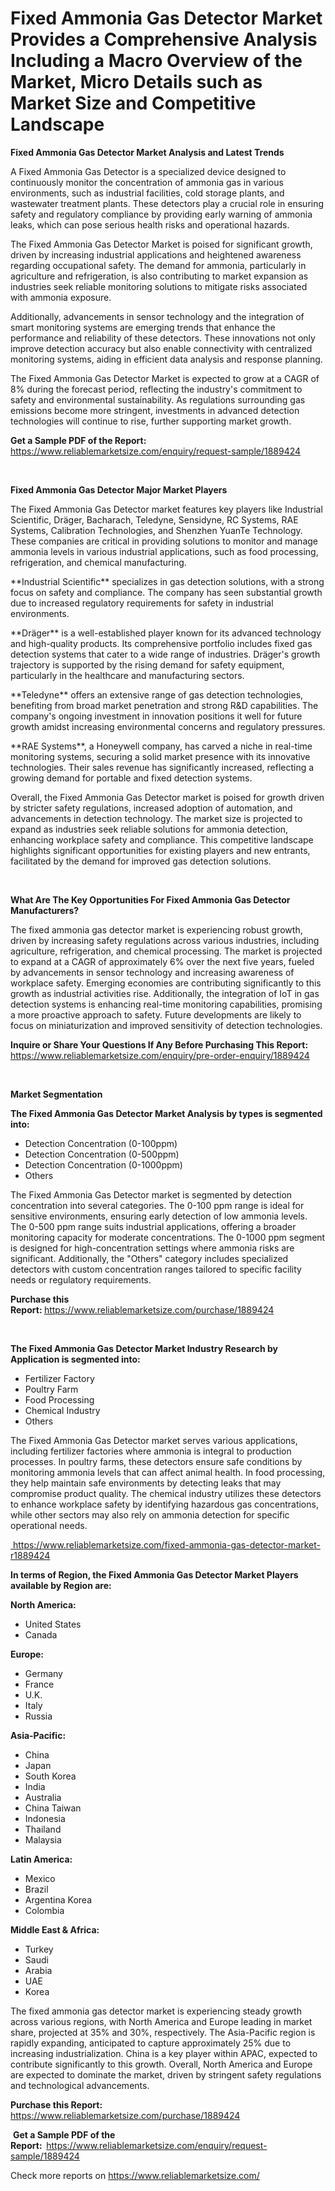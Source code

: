 <p><h1>Fixed Ammonia Gas Detector Market Provides a Comprehensive Analysis Including a Macro Overview of the Market, Micro Details such as Market Size and Competitive Landscape</h1></p><p><strong>Fixed Ammonia Gas Detector Market Analysis and Latest Trends</strong></p>
<p><p>A Fixed Ammonia Gas Detector is a specialized device designed to continuously monitor the concentration of ammonia gas in various environments, such as industrial facilities, cold storage plants, and wastewater treatment plants. These detectors play a crucial role in ensuring safety and regulatory compliance by providing early warning of ammonia leaks, which can pose serious health risks and operational hazards.</p><p>The Fixed Ammonia Gas Detector Market is poised for significant growth, driven by increasing industrial applications and heightened awareness regarding occupational safety. The demand for ammonia, particularly in agriculture and refrigeration, is also contributing to market expansion as industries seek reliable monitoring solutions to mitigate risks associated with ammonia exposure.</p><p>Additionally, advancements in sensor technology and the integration of smart monitoring systems are emerging trends that enhance the performance and reliability of these detectors. These innovations not only improve detection accuracy but also enable connectivity with centralized monitoring systems, aiding in efficient data analysis and response planning.</p><p>The Fixed Ammonia Gas Detector Market is expected to grow at a CAGR of 8% during the forecast period, reflecting the industry's commitment to safety and environmental sustainability. As regulations surrounding gas emissions become more stringent, investments in advanced detection technologies will continue to rise, further supporting market growth.</p></p>
<p><strong>Get a Sample PDF of the Report:&nbsp;</strong> <a href="https://www.reliablemarketsize.com/enquiry/request-sample/1889424?utm_campaign=3324&utm_medium=2&utm_source=Github&utm_content=ia&utm_term=28032025&utm_id=fixed-ammonia-gas-detector">https://www.reliablemarketsize.com/enquiry/request-sample/1889424</a></p>
<p>&nbsp;</p>
<p><strong>Fixed Ammonia Gas Detector Major Market Players</strong></p>
<p><p>The Fixed Ammonia Gas Detector market features key players like Industrial Scientific, Dräger, Bacharach, Teledyne, Sensidyne, RC Systems, RAE Systems, Calibration Technologies, and Shenzhen YuanTe Technology. These companies are critical in providing solutions to monitor and manage ammonia levels in various industrial applications, such as food processing, refrigeration, and chemical manufacturing.</p><p>**Industrial Scientific** specializes in gas detection solutions, with a strong focus on safety and compliance. The company has seen substantial growth due to increased regulatory requirements for safety in industrial environments. </p><p>**Dräger** is a well-established player known for its advanced technology and high-quality products. Its comprehensive portfolio includes fixed gas detection systems that cater to a wide range of industries. Dräger's growth trajectory is supported by the rising demand for safety equipment, particularly in the healthcare and manufacturing sectors.</p><p>**Teledyne** offers an extensive range of gas detection technologies, benefiting from broad market penetration and strong R&D capabilities. The company's ongoing investment in innovation positions it well for future growth amidst increasing environmental concerns and regulatory pressures.</p><p>**RAE Systems**, a Honeywell company, has carved a niche in real-time monitoring systems, securing a solid market presence with its innovative technologies. Their sales revenue has significantly increased, reflecting a growing demand for portable and fixed detection systems.</p><p>Overall, the Fixed Ammonia Gas Detector market is poised for growth driven by stricter safety regulations, increased adoption of automation, and advancements in detection technology. The market size is projected to expand as industries seek reliable solutions for ammonia detection, enhancing workplace safety and compliance. This competitive landscape highlights significant opportunities for existing players and new entrants, facilitated by the demand for improved gas detection solutions. </p></p>
<p>&nbsp;</p>
<p><strong>What Are The Key Opportunities For Fixed Ammonia Gas Detector Manufacturers?</strong></p>
<p><p>The fixed ammonia gas detector market is experiencing robust growth, driven by increasing safety regulations across various industries, including agriculture, refrigeration, and chemical processing. The market is projected to expand at a CAGR of approximately 6% over the next five years, fueled by advancements in sensor technology and increasing awareness of workplace safety. Emerging economies are contributing significantly to this growth as industrial activities rise. Additionally, the integration of IoT in gas detection systems is enhancing real-time monitoring capabilities, promising a more proactive approach to safety. Future developments are likely to focus on miniaturization and improved sensitivity of detection technologies.</p></p>
<p><strong>Inquire or Share Your Questions If Any Before Purchasing This Report:</strong> <a href="https://www.reliablemarketsize.com/enquiry/pre-order-enquiry/1889424?utm_campaign=3324&utm_medium=2&utm_source=Github&utm_content=ia&utm_term=28032025&utm_id=fixed-ammonia-gas-detector">https://www.reliablemarketsize.com/enquiry/pre-order-enquiry/1889424</a></p>
<p>&nbsp;</p>
<p><strong>Market Segmentation</strong></p>
<p><strong>The Fixed Ammonia Gas Detector Market Analysis by types is segmented into:</strong></p>
<p><ul><li>Detection Concentration (0-100ppm)</li><li>Detection Concentration (0-500ppm)</li><li>Detection Concentration (0-1000ppm)</li><li>Others</li></ul></p>
<p><p>The Fixed Ammonia Gas Detector market is segmented by detection concentration into several categories. The 0-100 ppm range is ideal for sensitive environments, ensuring early detection of low ammonia levels. The 0-500 ppm range suits industrial applications, offering a broader monitoring capacity for moderate concentrations. The 0-1000 ppm segment is designed for high-concentration settings where ammonia risks are significant. Additionally, the "Others" category includes specialized detectors with custom concentration ranges tailored to specific facility needs or regulatory requirements.</p></p>
<p><strong>Purchase this Report:&nbsp;</strong><a href="https://www.reliablemarketsize.com/purchase/1889424?utm_campaign=3324&utm_medium=2&utm_source=Github&utm_content=ia&utm_term=28032025&utm_id=fixed-ammonia-gas-detector">https://www.reliablemarketsize.com/purchase/1889424</a></p>
<p>&nbsp;</p>
<p><strong>The Fixed Ammonia Gas Detector Market Industry Research by Application is segmented into:</strong></p>
<p><ul><li>Fertilizer Factory</li><li>Poultry Farm</li><li>Food Processing</li><li>Chemical Industry</li><li>Others</li></ul></p>
<p><p>The Fixed Ammonia Gas Detector market serves various applications, including fertilizer factories where ammonia is integral to production processes. In poultry farms, these detectors ensure safe conditions by monitoring ammonia levels that can affect animal health. In food processing, they help maintain safe environments by detecting leaks that may compromise product quality. The chemical industry utilizes these detectors to enhance workplace safety by identifying hazardous gas concentrations, while other sectors may also rely on ammonia detection for specific operational needs.</p></p>
<p><a href="https://www.reliablemarketsize.com/fixed-ammonia-gas-detector-market-r1889424?utm_campaign=3324&utm_medium=2&utm_source=Github&utm_content=ia&utm_term=28032025&utm_id=fixed-ammonia-gas-detector">&nbsp;https://www.reliablemarketsize.com/fixed-ammonia-gas-detector-market-r1889424</a></p>
<p><strong>In terms of Region, the Fixed Ammonia Gas Detector Market Players available by Region are:</strong></p>
<p>
    <p> <strong> North America: </strong>
        <ul>
            <li>United States</li>
            <li>Canada</li>
        </ul>
        </p> 
    <p> <strong> Europe: </strong>
        <ul>
            <li>Germany</li>
            <li>France</li>
            <li>U.K.</li>
            <li>Italy</li>
            <li>Russia</li>
        </ul>
        </p> 
    <p> <strong> Asia-Pacific: </strong>
        <ul>
            <li>China</li>
            <li>Japan</li>
            <li>South Korea</li>
            <li>India</li>
            <li>Australia</li>
            <li>China Taiwan</li>
            <li>Indonesia</li>
            <li>Thailand</li>
            <li>Malaysia</li>
        </ul>
        </p> 
    <p> <strong> Latin America: </strong>
        <ul>
            <li>Mexico</li>
            <li>Brazil</li>
            <li>Argentina Korea</li>
            <li>Colombia</li>
        </ul>
        </p> 
    <p> <strong> Middle East & Africa: </strong>
        <ul>
            <li>Turkey</li>
            <li>Saudi</li>
            <li>Arabia</li>
            <li>UAE</li>
            <li>Korea</li>
        </ul>
    </p>
    </p>
<p><p>The fixed ammonia gas detector market is experiencing steady growth across various regions, with North America and Europe leading in market share, projected at 35% and 30%, respectively. The Asia-Pacific region is rapidly expanding, anticipated to capture approximately 25% due to increasing industrialization. China is a key player within APAC, expected to contribute significantly to this growth. Overall, North America and Europe are expected to dominate the market, driven by stringent safety regulations and technological advancements.</p></p>
<p><strong>Purchase this Report: </strong><a href="https://www.reliablemarketsize.com/purchase/1889424?utm_campaign=3324&utm_medium=2&utm_source=Github&utm_content=ia&utm_term=28032025&utm_id=fixed-ammonia-gas-detector">https://www.reliablemarketsize.com/purchase/1889424</a></p>
<p>&nbsp;<strong>Get a Sample PDF of the Report:&nbsp;&nbsp;</strong><a href="https://www.reliablemarketsize.com/enquiry/request-sample/1889424?utm_campaign=3324&utm_medium=2&utm_source=Github&utm_content=ia&utm_term=28032025&utm_id=fixed-ammonia-gas-detector">https://www.reliablemarketsize.com/enquiry/request-sample/1889424</a></p>
<p><strong></strong></p>
<p>Check more reports on <a href="https://www.reliablemarketsize.com/?utm_campaign=3324&utm_medium=2&utm_source=Github&utm_content=ia&utm_term=28032025&utm_id=fixed-ammonia-gas-detector">https://www.reliablemarketsize.com/</a></p>